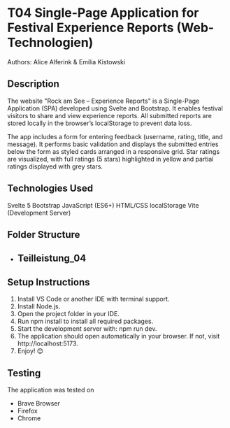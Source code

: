 # T04 Single-Page Application for Festival Experience Reports (Web-Technologien)

Authors: Alice Alferink & Emilia Kistowski

## Description
The website "Rock am See – Experience Reports" is a Single-Page Application (SPA) developed using Svelte and Bootstrap. It enables festival visitors to share and view experience reports. All submitted reports are stored locally in the browser’s localStorage to prevent data loss.

The app includes a form for entering feedback (username, rating, title, and message). It performs basic validation and displays the submitted entries below the form as styled cards arranged in a responsive grid. Star ratings are visualized, with full ratings (5 stars) highlighted in yellow and partial ratings displayed with grey stars.

## Technologies Used
Svelte 5
Bootstrap
JavaScript (ES6+)
HTML/CSS
localStorage
Vite (Development Server)

## Folder Structure
- Teilleistung_04
    -


## Setup Instructions
1. Install VS Code or another IDE with terminal support.
2. Install Node.js.
3. Open the project folder in your IDE.
4. Run npm install to install all required packages.
5. Start the development server with: npm run dev.
6. The application should open automatically in your browser. If not, visit http://localhost:5173.
7. Enjoy! 😊

## Testing
The application was tested on
- Brave Browser
- Firefox
- Chrome